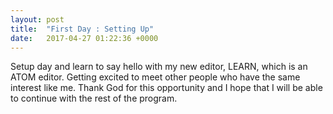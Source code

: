 ```yaml
---
layout: post
title:  "First Day : Setting Up"
date:   2017-04-27 01:22:36 +0000
---
```



Setup day and learn to say hello with my new editor, LEARN, which is an ATOM editor. Getting excited to meet other people who have the same interest like me. Thank God for this opportunity and I hope that I will be able to continue with the rest of the program. 
